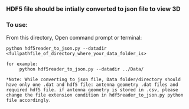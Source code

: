 ### HDF5 file should be intially converted to json file to view 3D
### To use:
From this directory, Open command prompt or terminal:

    python hdf5reader_to_json.py --datadir <fullpathfile_of_directory_where_your_data_folder_is>

    for example:
         python hdf5reader_to_json.py --datadir ../Data/

    *Note: While converting to json file, Data folder/directory should have only one .dat and hdf5 file: antenna geometry .dat files and required hdf5 file. if antenna geometry is stored in .csv, please change the file extension condition in hdf5reader_to_json.py python file accordingly.
